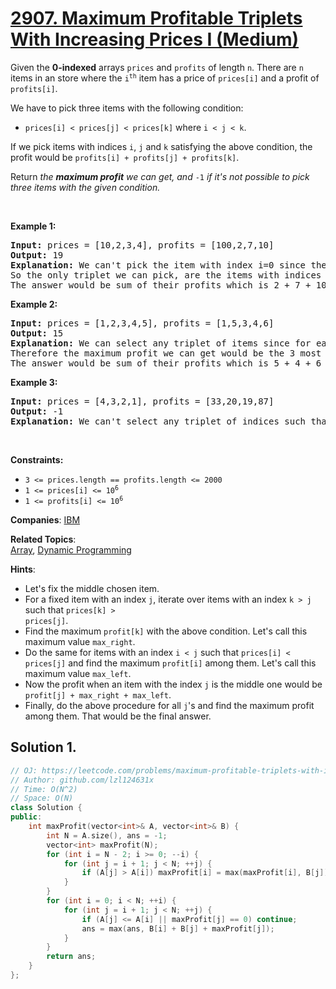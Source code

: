 # [2907. Maximum Profitable Triplets With Increasing Prices I (Medium)](https://leetcode.com/problems/maximum-profitable-triplets-with-increasing-prices-i)

<p>Given the <strong>0-indexed</strong> arrays <code>prices</code> and <code>profits</code> of length <code>n</code>. There are <code>n</code> items in an store where the <code>i<sup>th</sup></code> item has a price of <code>prices[i]</code> and a profit of <code>profits[i]</code>.</p>

<p>We have to pick three items with the following condition:</p>

<ul>
	<li><code>prices[i] &lt; prices[j] &lt; prices[k]</code> where <code>i &lt; j &lt; k</code>.</li>
</ul>

<p>If we pick items with indices <code>i</code>, <code>j</code> and <code>k</code> satisfying the above condition, the profit would be <code>profits[i] + profits[j] + profits[k]</code>.</p>

<p>Return<em> the <strong>maximum profit</strong> we can get, and </em><code>-1</code><em> if it&#39;s not possible to pick three items with the given condition.</em></p>

<p>&nbsp;</p>
<p><strong class="example">Example 1:</strong></p>

<pre>
<strong>Input:</strong> prices = [10,2,3,4], profits = [100,2,7,10]
<strong>Output:</strong> 19
<strong>Explanation:</strong> We can&#39;t pick the item with index i=0 since there are no indices j and k such that the condition holds.
So the only triplet we can pick, are the items with indices 1, 2 and 3 and it&#39;s a valid pick since prices[1] &lt; prices[2] &lt; prices[3].
The answer would be sum of their profits which is 2 + 7 + 10 = 19.</pre>

<p><strong class="example">Example 2:</strong></p>

<pre>
<strong>Input:</strong> prices = [1,2,3,4,5], profits = [1,5,3,4,6]
<strong>Output:</strong> 15
<strong>Explanation:</strong> We can select any triplet of items since for each triplet of indices i, j and k such that i &lt; j &lt; k, the condition holds.
Therefore the maximum profit we can get would be the 3 most profitable items which are indices 1, 3 and 4.
The answer would be sum of their profits which is 5 + 4 + 6 = 15.</pre>

<p><strong class="example">Example 3:</strong></p>

<pre>
<strong>Input:</strong> prices = [4,3,2,1], profits = [33,20,19,87]
<strong>Output:</strong> -1
<strong>Explanation:</strong> We can&#39;t select any triplet of indices such that the condition holds, so we return -1.
</pre>

<p>&nbsp;</p>
<p><strong>Constraints:</strong></p>

<ul>
	<li><code>3 &lt;= prices.length == profits.length &lt;= 2000</code></li>
	<li><code>1 &lt;= prices[i] &lt;= 10<sup>6</sup></code></li>
	<li><code>1 &lt;= profits[i] &lt;= 10<sup>6</sup></code></li>
</ul>


**Companies**:
[IBM](https://leetcode.com/company/ibm)

**Related Topics**:  
[Array](https://leetcode.com/tag/array), [Dynamic Programming](https://leetcode.com/tag/dynamic-programming)

**Hints**:
* Let's fix the middle chosen item.
* For a fixed item with an index <code>j</code>, iterate over items with an index <code>k > j</code> such that <code>prices[k] > prices[j]</code>.
* Find the maximum <code>profit[k]</code> with the above condition. Let's call this maximum value <code>max_right</code>.
* Do the same for items with an index <code>i < j</code> such that <code>prices[i] < prices[j]</code> and find the maximum <code>profit[i]</code> among them. Let's call this maximum value <code>max_left</code>.
* Now the profit when an item with the index <code>j</code> is the middle one would be <code>profit[j] + max_right + max_left</code>.
* Finally, do the above procedure for all <code>j</code>'s and find the maximum profit among them. That would be the final answer.

## Solution 1.

```cpp
// OJ: https://leetcode.com/problems/maximum-profitable-triplets-with-increasing-prices-i
// Author: github.com/lzl124631x
// Time: O(N^2)
// Space: O(N)
class Solution {
public:
    int maxProfit(vector<int>& A, vector<int>& B) {
        int N = A.size(), ans = -1;
        vector<int> maxProfit(N);
        for (int i = N - 2; i >= 0; --i) {
            for (int j = i + 1; j < N; ++j) {
                if (A[j] > A[i]) maxProfit[i] = max(maxProfit[i], B[j]);
            }
        }
        for (int i = 0; i < N; ++i) {
            for (int j = i + 1; j < N; ++j) {
                if (A[j] <= A[i] || maxProfit[j] == 0) continue;
                ans = max(ans, B[i] + B[j] + maxProfit[j]);
            }
        }
        return ans;
    }
};
```